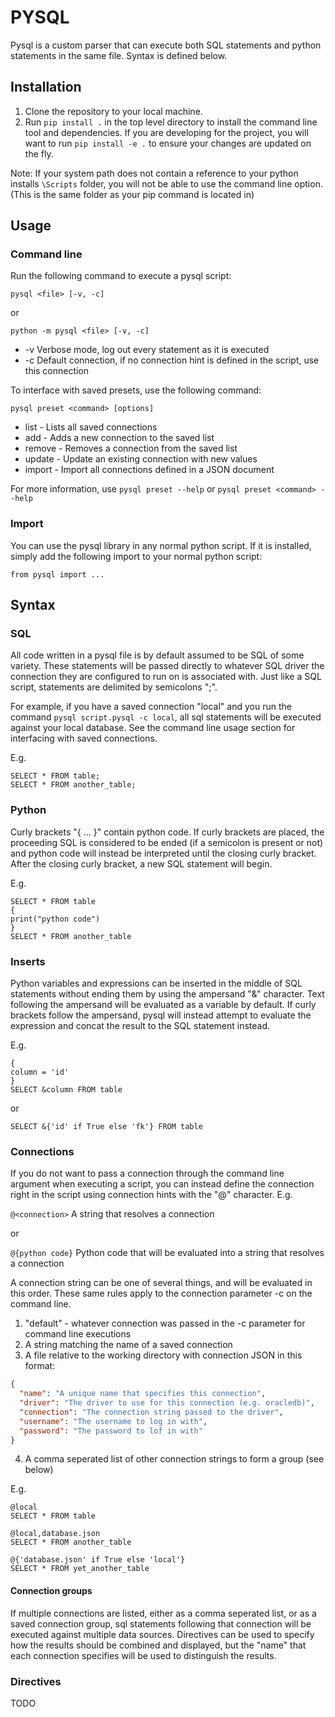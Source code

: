 # PYSQL
Pysql is a custom parser that can execute both SQL statements and python
statements in the same file.  Syntax is defined below.

## Installation

1. Clone the repository to your local machine.
2. Run `pip install .` in the top level directory to install the command line tool and dependencies.
If you are developing for the project, you will want to run `pip install -e .` to ensure
your changes are updated on the fly.

Note: If your system path does not contain a reference to your python installs
`\Scripts` folder, you will not be able to use the command line option.
(This is the same folder as your pip command is located in)

## Usage

### Command line
Run the following command to execute a pysql script:

`pysql <file> [-v, -c]`

or

`python -m pysql <file> [-v, -c]`

- -v Verbose mode, log out every statement as it is executed
- -c Default connection, if no connection hint is defined in the script, use this connection

To interface with saved presets, use the following command:

`pysql preset <command> [options]`

- list - Lists all saved connections
- add - Adds a new connection to the saved list
- remove - Removes a connection from the saved list
- update - Update an existing connection with new values
- import - Import all connections defined in a JSON document

For more information, use `pysql preset --help` or `pysql preset <command> --help`

### Import
You can use the pysql library in any normal python script.  If it is installed,
simply add the following import to your normal python script:

`from pysql import ...`

## Syntax

### SQL
All code written in a pysql file is by default assumed to be SQL of some variety.
These statements will be passed directly to whatever SQL driver the connection they
are configured to run on is associated with.  Just like a SQL script, statements are
delimited by semicolons ";".

For example, if you have a saved connection "local" and you run the command
`pysql script.pysql -c local`, all sql statements will be executed against your
local database.  See the command line usage section for interfacing with saved
connections.

E.g.

```
SELECT * FROM table;
SELECT * FROM another_table;
```

### Python
Curly brackets "{ ... }" contain python code.  If curly brackets are placed, the
proceeding SQL is considered to be ended (if a semicolon is present or not) and
python code will instead be interpreted until the closing curly bracket.  After
the closing curly bracket, a new SQL statement will begin.

E.g.

```
SELECT * FROM table
{
print("python code")
}
SELECT * FROM another_table
```

### Inserts
Python variables and expressions can be inserted in the middle of SQL statements
without ending them by using the ampersand "&" character.  Text following the
ampersand will be evaluated as a variable by default.  If curly brackets follow
the ampersand, pysql will instead attempt to evaluate the expression and concat
the result to the SQL statement instead.

E.g.
```
{
column = 'id'
}
SELECT &column FROM table
```

or

```
SELECT &{'id' if True else 'fk'} FROM table
```


### Connections
If you do not want to pass a connection through the command line argument when
executing a script, you can instead define the connection right in the script
using connection hints with the "@" character.  E.g.

`@<connection>` A string that resolves a connection

or

`@{python code}` Python code that will be evaluated into a string that resolves a connection

A connection string can be one of several things, and will be evaluated in this order.
These same rules apply to the connection parameter -c on the command line.

1. "default" - whatever connection was passed in the -c parameter for command line executions
2. A string matching the name of a saved connection
3. A file relative to the working directory with connection JSON in this format:
```json
{
  "name": "A unique name that specifies this connection",
  "driver": "The driver to use for this connection (e.g. oracledb)",
  "connection": "The connection string passed to the driver",
  "username": "The username to log in with",
  "password": "The password to lof in with"
}
```
4. A comma seperated list of other connection strings to form a group (see below)

E.g.

```
@local
SELECT * FROM table

@local,database.json
SELECT * FROM another_table

@{'database.json' if True else 'local'}
SELECT * FROM yet_another_table
```

#### Connection groups
If multiple connections are listed, either as a comma seperated list, or as a
saved connection group, sql statements following that connection will be executed
against multiple data sources.  Directives can be used to specify how the results
should be combined and displayed, but the "name" that each connection specifies
will be used to distinguish the results.

### Directives
TODO